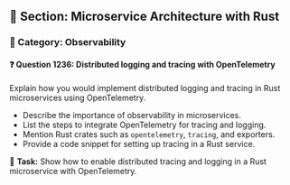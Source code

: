 ## 📘 Section: Microservice Architecture with Rust
### 🔹 Category: Observability
#### ❓ Question 1236: Distributed logging and tracing with OpenTelemetry

Explain how you would implement distributed logging and tracing in Rust microservices using OpenTelemetry.

- Describe the importance of observability in microservices.
- List the steps to integrate OpenTelemetry for tracing and logging.
- Mention Rust crates such as `opentelemetry`, `tracing`, and exporters.
- Provide a code snippet for setting up tracing in a Rust service.

🔧 **Task:** Show how to enable distributed tracing and logging in a Rust microservice with OpenTelemetry.
